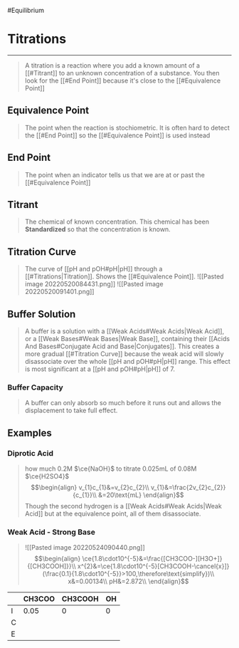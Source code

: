 #Equilibrium 
# Titrations
---
> A titration is a reaction where you add a known amount of a [[#Titrant]] to an unknown concentration of a substance. You then look for the [[#End Point]] because it's close to the [[#Equivalence Point]]

## Equivalence Point
> The point when the reaction is stochiometric.
> It is often hard to detect the [[#End Point]] so the [[#Equivalence Point]] is used instead

## End Point
> The point when an indicator tells us that we are at or past the [[#Equivalence Point]] 

## Titrant
> The chemical of known concentration. This chemical has been **Standardized** so that the concentration is known.

## Titration Curve
> The curve of [[pH and pOH#pH|pH]] through a [[#Titrations|Titration]]. Shows the [[#Equivalence Point]].
![[Pasted image 20220520084431.png]]
![[Pasted image 20220520091401.png]]
## Buffer Solution
> A buffer is a solution with a [[Weak Acids#Weak Acids|Weak Acid]], or a [[Weak Bases#Weak Bases|Weak Base]], containing their [[Acids And Bases#Conjugate Acid and Base|Conjugates]]. This creates a more gradual [[#Titration Curve]] because the weak acid will slowly disassociate over the whole [[pH and pOH#pH|pH]] range. This effect is most significant at a [[pH and pOH#pH|pH]] of 7.

### Buffer Capacity
> A buffer can only absorb so much before it runs out and allows the displacement to take full effect.
## Examples
### Diprotic Acid
> how much 0.2M $\ce{NaOH}$ to titrate 0.025mL of 0.08M $\ce{H2SO4}$ 
> $$\begin{align}
v_{1}c_{1}&=v_{2}c_{2}\\
v_{1}&=\frac{2v_{2}c_{2}}{c_{1}}\\
&=20\text{mL}
\end{align}$$
> Though the second hydrogen is a [[Weak Acids#Weak Acids|Weak Acid]] but at the equivalence point, all of them disassociate.
### Weak Acid - Strong Base
> ![[Pasted image 20220524090440.png]]
> $$\begin{align}
\ce{1.8\cdot10^{-5}&=\frac{[CH3COO-][H3O+]}{[CH3COOH]}}\\
x^{2}&=\ce{1.8\cdot10^{-5}[CH3COOH-\cancel{x}]} (\frac{0.1}{1.8\cdot10^{-5}}>100,\therefore\text{simplify})\\
x&=0.00134\\
pH&=2.872\\
\end{align}$$

|     | CH3COO | CH3COOH | OH |
| --- | ------ | ------- | -- |
| I   | 0.05   | 0       | 0  |
| C   |        |         |    |
| E   |        |         |    |